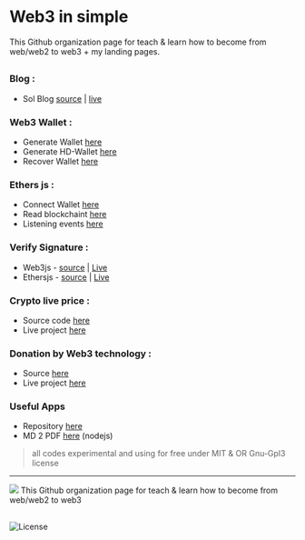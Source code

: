# Web3 in simple

This Github organization page for teach & learn how to become from web/web2 to web3 + my landing pages.

##

### Blog :
- Sol Blog [source](https://github.com/sol-app/blog) | [live](https://sol-app.github.io/blog) 

### Web3 Wallet :
- Generate Wallet [here](https://github.com/sol-app/web3-wallet/tree/main/generate-wallet) 
- Generate HD-Wallet [here](https://github.com/sol-app/web3-wallet/tree/main/generate-hdwallet) 
- Recover Wallet [here](https://github.com/sol-app/web3-wallet/tree/main/recover-wallet) 

### Ethers js :
- Connect Wallet [here](https://github.com/sol-app/ethersjs/tree/main/connect) 
- Read blockchaint [here](https://github.com/sol-app/ethersjs/tree/main/read) 
- Listening events [here](https://github.com/sol-app/ethersjs/tree/main/listen-event) 

### Verify Signature :
- Web3js - [source](https://github.com/mosi-sol/VerifySignature/blob/main/index.html) | [Live](https://mosi-sol.github.io/VerifySignature/) 
- Ethersjs - [source](https://github.com/mosi-sol/VerifySignature/blob/main/index-ethersjs.html) | [Live](https://mosi-sol.github.io/VerifySignature/index-ethersjs.html) 

### Crypto live price :
- Source code [here](https://github.com/sol-app/crypto-price) 
- Live project [here](https://sol-app.github.io/crypto-price/) 

### Donation by Web3 technology :
- Source [here](https://github.com/sol-app/Donation) 
- Live project [here](https://sol-app.github.io/Donation/) 

### Useful Apps
- Repository [here](https://github.com/sol-app/app) 
- MD 2 PDF [here](https://github.com/sol-app/app/tree/main/MD2PDF) (nodejs)

> all codes experimental and using for free under MIT & OR Gnu-Gpl3 license

---

<a href="https://github.com/sol-app"><img src="https://avatars.githubusercontent.com/u/124498405?s=200&v=4" /></a>
<span>This Github organization page for teach & learn how to become from web/web2 to web3</span>

##

![License](https://img.shields.io/badge/License-MIT-blue)
